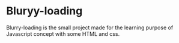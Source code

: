 # Bluryy-loading
Blurry-loading is the small project made for the learning purpose of Javascript concept with some HTML and css.
